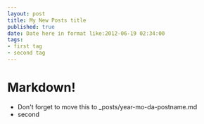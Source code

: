 ```yaml
---
layout: post
title: My New Posts title
published: true
date: Date here in format like:2012-06-19 02:34:00
tags:
- first tag
- second tag
---
```


Markdown!
=========

- Don't forget to move this to _posts/year-mo-da-postname.md
- second
